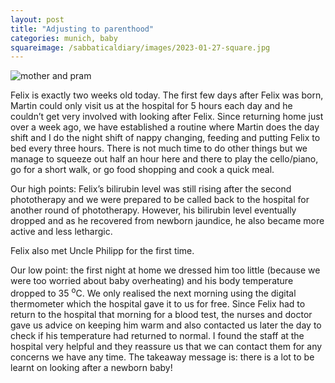 ```yaml
---
layout: post
title: "Adjusting to parenthood"
categories: munich, baby
squareimage: /sabbaticaldiary/images/2023-01-27-square.jpg
---
```

<img src="/sabbaticaldiary/images/2023-01-27.jpg" alt="mother and pram" class="center">

Felix is exactly two weeks old today. The first few days after Felix was born, Martin could only visit us at the hospital for 5 hours each day and he couldn’t get very involved with looking after Felix. Since returning home just over a week ago, we have established a routine where Martin does the day shift and I do the night shift of nappy changing, feeding and putting Felix to bed every three hours. There is not much time to do other things but we manage to squeeze out half an hour here and there to play the cello/piano, go for a short walk, or go food shopping and cook a quick meal. 

Our high points: Felix’s bilirubin level was still rising after the second phototherapy and we were prepared to be called back to the hospital for another round of phototherapy. However, his bilirubin level eventually dropped and as he recovered from newborn jaundice, he also became more active and less lethargic.

Felix also met Uncle Philipp for the first time.

Our low point: the first night at home we dressed him too little (because we were too worried about baby overheating) and his body temperature dropped to 35 <sup>o</sup>C. We only realised the next morning using the digital thermometer which the hospital gave it to us for free. Since Felix had to return to the hospital that morning for a blood test, the nurses and doctor gave us advice on keeping him warm and also contacted us later the day to check if his temperature had returned to normal. I found the staff at the hospital very helpful and they reassure us that we can contact them for any concerns we have any time. The takeaway message is: there is a lot to be learnt on looking after a newborn baby!